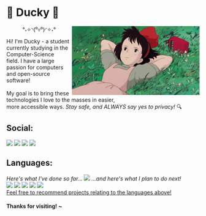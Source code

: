 <h1>🍃 Ducky 🍃</h1>
<img align="right" src="https://github.com/dvcky/dvcky/raw/main/assets/kiki.gif" style="height: 180px;" />
<p align="center">°˖✧◝(⁰▿⁰)◜✧˖°</p>
<p>Hi! I'm Ducky - a student currently studying in the Computer-Science<br>
field. I have a large passion for computers and open-source software!<br><br>
My goal is to bring these technologies I love to the masses in easier,<br>
more accessible ways. <i>Stay safe, and ALWAYS say yes to privacy!</i> 🔍</p>
<h2>Social:</h2>
<a href="https://discord.com/users/213915368039645184"><img src="https://img.shields.io/badge/discord-5865F2?style=for-the-badge&logo=discord&logoColor=white"></a>
<a href="https://matrix.to/#/@dvcky:matrix.org"><img src="https://img.shields.io/badge/element-0DBD8B?style=for-the-badge&logo=element&logoColor=white"></a>
<a href="http://steamcommunity.com/profiles/76561198267244200"><img src="https://img.shields.io/badge/steam-000000?style=for-the-badge&logo=steam&logoColor=white"></a>
<a href="https://dvcky.github.io"><img src="https://img.shields.io/badge/website-FF7139?style=for-the-badge&logo=firefoxbrowser&logoColor=white"></a>
<h2>Languages:</h2>
<i>Here's what I've done so far...</i>
<img src="https://github-readme-stats.vercel.app/api/top-langs/?username=dvcky&layout=compact&hide_title=true&card_width=360">
<i>...and here's what I plan to do next!</i><br>
<a href="https://go.dev/"><img src="https://img.shields.io/badge/go-00ADD8?style=for-the-badge&logo=go&logoColor=white"></a>
<a href="https://www.oracle.com/java/"><img src="https://img.shields.io/badge/java-f8981d?style=for-the-badge&logo=openjdk&logoColor=white"></a>
<a href="https://www.qt.io/"><img src="https://img.shields.io/badge/qt-41CD52?style=for-the-badge&logo=qt&logoColor=white"></a>
<a href="https://www.ruby-lang.org/"><img src="https://img.shields.io/badge/ruby-CC342D?style=for-the-badge&logo=ruby&logoColor=white"></a>
<a href="https://www.sqlite.org/"><img src="https://img.shields.io/badge/sqlite-003B57?style=for-the-badge&logo=sqlite&logoColor=white"></a><br>
<ins>Feel free to recommend projects relating to the languages above!</ins>
<h4>Thanks for visiting! ~</h4>
